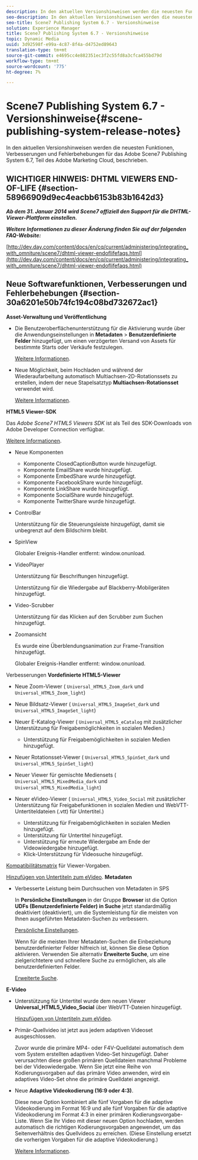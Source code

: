 ```yaml
---
description: In den aktuellen Versionshinweisen werden die neuesten Funktionen, Verbesserungen und Fehlerbehebungen für das Adobe Scene7 Publishing System 6.7, Teil des Adobe Marketing Cloud, beschrieben.
seo-description: In den aktuellen Versionshinweisen werden die neuesten Funktionen, Verbesserungen und Fehlerbehebungen für das Adobe Scene7 Publishing System 6.7, Teil des Adobe Marketing Cloud, beschrieben.
seo-title: Scene7 Publishing System 6.7 - Versionshinweise
solution: Experience Manager
title: Scene7 Publishing System 6.7 - Versionshinweise
topic: Dynamic Media
uuid: 3d92598f-e99a-4c87-8f4a-d4752ed89643
translation-type: tm+mt
source-git-commit: e4695cc4e882351ec3f2c55fd8a3cfca455bd79d
workflow-type: tm+mt
source-wordcount: '775'
ht-degree: 7%

---
```



# Scene7 Publishing System 6.7 - Versionshinweise{#scene-publishing-system-release-notes}

In den aktuellen Versionshinweisen werden die neuesten Funktionen, Verbesserungen und Fehlerbehebungen für das Adobe Scene7 Publishing System 6.7, Teil des Adobe Marketing Cloud, beschrieben.

## WICHTIGER HINWEIS: DHTML VIEWERS END-OF-LIFE {#section-58966909d9ec4eacbb6153b83b1642d3}

***Ab dem 31. Januar 2014 wird Scene7 offiziell den Support für die DHTML-Viewer-Plattform einstellen.***

***Weitere Informationen zu dieser Änderung finden Sie auf der folgenden FAQ-Website:***

[http://dev.day.com/content/docs/en/cq/current/administering/integrating_with_omniture/scene7/dhtml-viewer-endoflifefaqs.html](http://dev.day.com/content/docs/en/cq/current/administering/integrating_with_omniture/scene7/dhtml-viewer-endoflifefaqs.html)

## Neue Softwarefunktionen, Verbesserungen und Fehlerbehebungen {#section-30a6201e50b74fc194c08bd732672ac1}

**Asset-Verwaltung und Veröffentlichung**

* Die Benutzeroberflächenunterstützung für die Aktivierung wurde über die Anwendungseinstellungen in **Metadaten** > **Benutzerdefinierte Felder** hinzugefügt, um einen verzögerten Versand von Assets für bestimmte Starts oder Verkäufe festzulegen.

   [Weitere Informationen](http://help.adobe.com/en_US/scene7/using/WS08F62297-36A5-4c35-9D4E-5BE38C41D39C.html).

* Neue Möglichkeit, beim Hochladen und während der Wiederaufarbeitung automatisch Multiachsen-2D-Rotationssets zu erstellen, indem der neue Stapelsatztyp **Multiachsen-Rotationsset** verwendet wird.

   [Weitere Informationen](http://help.adobe.com/en_US/scene7/using/WSf6ef983f54a76485-20cc30b112624e7b244-7fff.html).

**HTML5 Viewer-SDK**

Das *Adobe Scene7 HTML5 Viewers SDK* ist als Teil des SDK-Downloads von Adobe Developer Connection verfügbar.

[Weitere Informationen](http://help.adobe.com/de_DE/scene7/using/WSd4272150f67705c11b002eec12fcba4dee6-8000.html).

* Neue Komponenten

   * Komponente ClosedCaptionButton wurde hinzugefügt.
   * Komponente EmailShare wurde hinzugefügt.
   * Komponente EmbedShare wurde hinzugefügt.
   * Komponente FacebookShare wurde hinzugefügt.
   * Komponente LinkShare wurde hinzugefügt.
   * Komponente SocialShare wurde hinzugefügt.
   * Komponente TwitterShare wurde hinzugefügt.

* ControlBar

   Unterstützung für die Steuerungsleiste hinzugefügt, damit sie unbegrenzt auf dem Bildschirm bleibt.

* SpinView

   Globaler Ereignis-Handler entfernt: window.onunload.

* VideoPlayer

   Unterstützung für Beschriftungen hinzugefügt.

   Unterstützung für die Wiedergabe auf Blackberry-Mobilgeräten hinzugefügt.

* Video-Scrubber

   Unterstützung für das Klicken auf den Scrubber zum Suchen hinzugefügt.

* Zoomansicht

   Es wurde eine Überblendungsanimation zur Frame-Transition hinzugefügt.

   Globaler Ereignis-Handler entfernt: window.onunload.

Verbesserungen
**Vordefinierte HTML5-Viewer**

* Neue Zoom-Viewer ( `Universal_HTML5_Zoom_dark` und `Universal_HTML5_Zoom_light`)
* Neue Bildsatz-Viewer ( `Universal_HTML5_ImageSet_dark` und `Universal_HTML5_ImageSet_light`)
* Neuer E-Katalog-Viewer ( `Universal_HTML5_eCatalog` mit zusätzlicher Unterstützung für Freigabemöglichkeiten in sozialen Medien.)

   * Unterstützung für Freigabemöglichkeiten in sozialen Medien hinzugefügt.

* Neuer Rotationsset-Viewer ( `Universal_HTML5_SpinSet_dark` und `Universal_HTML5_SpinSet_light`)

* Neuer Viewer für gemischte Mediensets ( `Universal_HTML5_MixedMedia_dark` und `Universal_HTML5_MixedMedia_light`)
* Neuer eVideo-Viewer ( `Universal_HTML5_Video_Social` mit zusätzlicher Unterstützung für Freigabefunktionen in sozialen Medien und WebVTT-Untertiteldateien (.vtt) für Untertitel.)

   * Unterstützung für Freigabemöglichkeiten in sozialen Medien hinzugefügt.
   * Unterstützung für Untertitel hinzugefügt.
   * Unterstützung für erneute Wiedergabe am Ende der Videowiedergabe hinzugefügt.
   * Klick-Unterstützung für Videosuche hinzugefügt.

[Kompatibilitätsmatrix](http://help.adobe.com/en_US/scene7/using/WS6E593DEA-7D81-4cd6-84B0-85E8BB274176.html) für Viewer-Vorgaben.

[Hinzufügen von Untertiteln zum eVideo](http://help.adobe.com/en_US/scene7/using/WS98ca2e6790647c06-6f6f53e137b959f094-8000.html).
**Metadaten**

* Verbesserte Leistung beim Durchsuchen von Metadaten in SPS

   In **Persönliche Einstellungen** in der Gruppe **Browser** ist die Option **UDFs (Benutzerdefinierte Felder) in Suche** jetzt standardmäßig deaktiviert (deaktiviert), um die Systemleistung für die meisten von Ihnen ausgeführten Metadaten-Suchen zu verbessern.

   [Persönliche Einstellungen](http://help.adobe.com/en_US/scene7/using/WSCAAE9C8A-F172-43a8-B134-6163E7C80218.html).

   Wenn für die meisten Ihrer Metadaten-Suchen die Einbeziehung benutzerdefinierter Felder hilfreich ist, können Sie diese Option aktivieren. Verwenden Sie alternativ **Erweiterte Suche**, um eine zielgerichtetere und schnellere Suche zu ermöglichen, als alle benutzerdefinierten Felder.

   [Erweiterte Suche](http://help.adobe.com/en_US/scene7/using/WS259993e42159a215-1c6a66df1265272619e-7ff5.html).

**E-Video**

* Unterstützung für Untertitel wurde dem neuen Viewer **Universal_HTML5_Video_Social** über WebVTT-Dateien hinzugefügt.

   [Hinzufügen von Untertiteln zum eVideo](http://help.stage.adobe.com/en_US/scene7/using/WS98ca2e6790647c06-6f6f53e137b959f094-8000.html).

* Primär-Quellvideo ist jetzt aus jedem adaptiven Videoset ausgeschlossen.

   Zuvor wurde die primäre MP4- oder F4V-Quelldatei automatisch dem vom System erstellten adaptiven Video-Set hinzugefügt. Daher verursachten diese großen primären Quelldateien manchmal Probleme bei der Videowiedergabe. Wenn Sie jetzt eine Reihe von Kodierungsvorgaben auf das primäre Video anwenden, wird ein adaptives Video-Set ohne die primäre Quelldatei angezeigt.

* Neue **Adaptive Videokodierung (16:9 oder 4:3)**.

   Diese neue Option kombiniert alle fünf Vorgaben für die adaptive Videokodierung im Format 16:9 und alle fünf Vorgaben für die adaptive Videokodierung im Format 4:3 in einer primären Kodierungsvorgabe-Liste. Wenn Sie Ihr Video mit dieser neuen Option hochladen, werden automatisch die richtigen Kodierungsvorgaben angewendet, um das Seitenverhältnis des Quellvideos zu erreichen. (Diese Einstellung ersetzt die vorherigen Vorgaben für die adaptive Videokodierung.)

   [Weitere Informationen](http://help.stage.adobe.com/en_US/scene7/using/WSE86ACF2B-BD50-4c48-A1D7-9CD4405B62D0.html).


